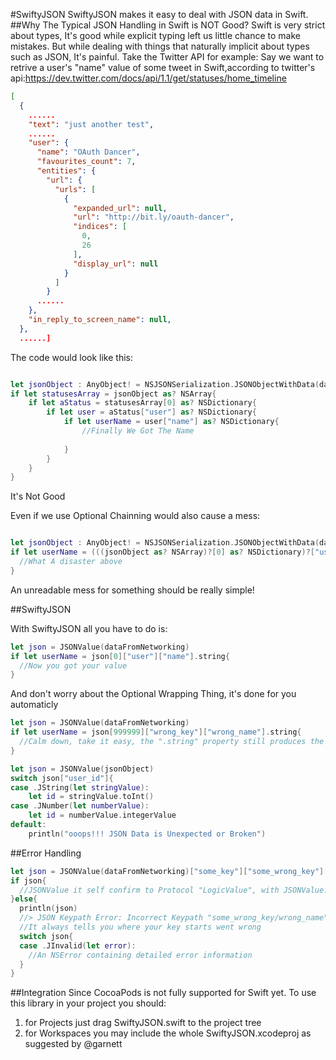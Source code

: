 #SwiftyJSON
SwiftyJSON makes it easy to deal with JSON data in Swift.
##Why The Typical JSON Handling in Swift is NOT Good?
Swift is very strict about types, It's good while explicit typing left us little chance to make mistakes. 
But while dealing with things that naturally implicit about types such as JSON, It's painful.
Take the Twitter API for example:
Say we want to retrive a user's "name" value of some tweet in Swift,according to twitter's api:https://dev.twitter.com/docs/api/1.1/get/statuses/home_timeline

```JSON
[
  {
    ......
    "text": "just another test",
    ......
    "user": {
      "name": "OAuth Dancer",
      "favourites_count": 7,
      "entities": {
        "url": {
          "urls": [
            {
              "expanded_url": null,
              "url": "http://bit.ly/oauth-dancer",
              "indices": [
                0,
                26
              ],
              "display_url": null
            }
          ]
        }
      ......
    },
    "in_reply_to_screen_name": null,
  },
  ......]
```

The code would look like this:

```swift

let jsonObject : AnyObject! = NSJSONSerialization.JSONObjectWithData(dataFromTwitter, options: NSJSONReadingOptions.MutableContainers, error: nil)
if let statusesArray = jsonObject as? NSArray{
    if let aStatus = statusesArray[0] as? NSDictionary{
        if let user = aStatus["user"] as? NSDictionary{
            if let userName = user["name"] as? NSDictionary{
                //Finally We Got The Name
                
            }
        }
    }
}

```
It's Not Good

Even if we use Optional Chainning would also cause a mess:

```swift

let jsonObject : AnyObject! = NSJSONSerialization.JSONObjectWithData(dataFromTwitter, options: NSJSONReadingOptions.MutableContainers, error: nil)
if let userName = (((jsonObject as? NSArray)?[0] as? NSDictionary)?["user"] as? NSDictionary)?["name"]{
  //What A disaster above
}

```
An unreadable mess for something should be really simple!

##SwiftyJSON

With SwiftyJSON all you have to do is:

```swift
let json = JSONValue(dataFromNetworking)
if let userName = json[0]["user"]["name"].string{
  //Now you got your value
}
```

And don't worry about the Optional Wrapping Thing, it's done for you automaticly

```swift
let json = JSONValue(dataFromNetworking)
if let userName = json[999999]["wrong_key"]["wrong_name"].string{
  //Calm down, take it easy, the ".string" property still produces the correct Optional String type with safety
}

```
```swift
let json = JSONValue(jsonObject)
switch json["user_id"]{
case .JString(let stringValue):
    let id = stringValue.toInt()
case .JNumber(let numberValue):
    let id = numberValue.integerValue
default:
    println("ooops!!! JSON Data is Unexpected or Broken")

```

##Error Handling
```swift
let json = JSONValue(dataFromNetworking)["some_key"]["some_wrong_key"]["wrong_name"]
if json{
  //JSONValue it self confirm to Protocol "LogicValue", with JSONValue.JInvalid produce false and others produce true
}else{
  println(json)
  //> JSON Keypath Error: Incorrect Keypath "some_wrong_key/wrong_name"
  //It always tells you where your key starts went wrong
  switch json{
  case .JInvalid(let error):
    //An NSError containing detailed error information 
  }
}
```
##Integration
Since CocoaPods is not fully supported for Swift yet. To use this library in your project you should:
1. for Projects just drag SwiftyJSON.swift to the project tree
2. for Workspaces you may include the whole SwiftyJSON.xcodeproj as suggested by @garnett
